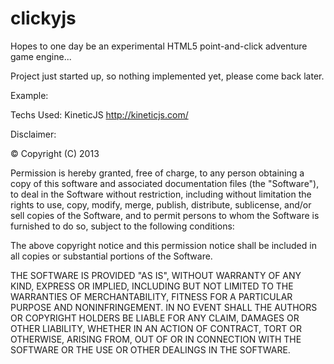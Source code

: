 <script data-main="scripts/main" src="scripts/require.js"></script>
clickyjs
========

Hopes to one day be an experimental HTML5 point-and-click adventure game engine...

Project just started up, so nothing implemented yet, please come back later.

Example:
<div id="mainStage"/>

Techs Used:
KineticJS http://kineticjs.com/

Disclaimer:

<footer>
&copy; Copyright (C) 2013 <copyright holders>

Permission is hereby granted, free of charge, to any person obtaining a copy of this software and associated documentation files (the "Software"), to deal in the Software without restriction, including without limitation the rights to use, copy, modify, merge, publish, distribute, sublicense, and/or sell copies of the Software, and to permit persons to whom the Software is furnished to do so, subject to the following conditions:

The above copyright notice and this permission notice shall be included in all copies or substantial portions of the Software.

THE SOFTWARE IS PROVIDED "AS IS", WITHOUT WARRANTY OF ANY KIND, EXPRESS OR IMPLIED, INCLUDING BUT NOT LIMITED TO THE WARRANTIES OF MERCHANTABILITY, FITNESS FOR A PARTICULAR PURPOSE AND NONINFRINGEMENT. IN NO EVENT SHALL THE AUTHORS OR COPYRIGHT HOLDERS BE LIABLE FOR ANY CLAIM, DAMAGES OR OTHER LIABILITY, WHETHER IN AN ACTION OF CONTRACT, TORT OR OTHERWISE, ARISING FROM, OUT OF OR IN CONNECTION WITH THE SOFTWARE OR THE USE OR OTHER DEALINGS IN THE SOFTWARE. 
</footer>